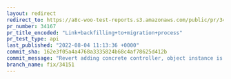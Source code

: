 ```yaml
---
layout: redirect
redirect_to: https://a8c-woo-test-reports.s3.amazonaws.com/public/pr/34167/api/index.html
pr_number: 34167
pr_title_encoded: "Link+backfilling+to+migration+process"
pr_test_type: api
last_published: "2022-08-04 11:13:36 +0000"
commit_sha: 162e3f05a4a4768a3335824b68c4af78625d412b
commit_message: "Revert adding concrete controller, object instance is already shared."
branch_name: fix/34151
---
```

